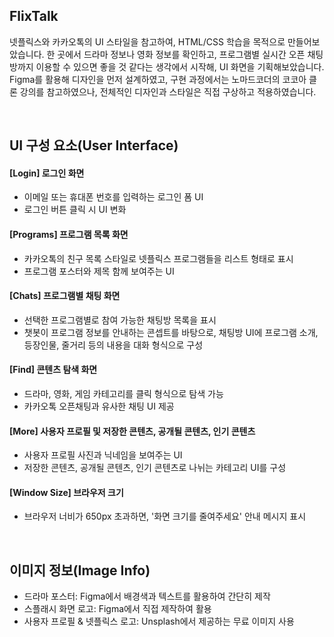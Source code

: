 ## FlixTalk
넷플릭스와 카카오톡의 UI 스타일을 참고하여, HTML/CSS 학습을 목적으로 만들어보았습니다. 한 곳에서 드라마 정보나 영화 정보를 확인하고, 프로그램별 실시간 오픈 채팅방까지 이용할 수 있으면 좋을 것 같다는 생각에서 시작해, UI 화면을 기획해보았습니다. Figma를 활용해 디자인을 먼저 설계하였고, 구현 과정에서는 노마드코더의 코코아 클론 강의를 참고하였으나, 전체적인 디자인과 스타일은 직접 구상하고 적용하였습니다.

<br>

## UI 구성 요소(User Interface)
#### [Login] 로그인 화면
- 이메일 또는 휴대폰 번호를 입력하는 로그인 폼 UI
- 로그인 버튼 클릭 시 UI 변화
  
#### [Programs] 프로그램 목록 화면
- 카카오톡의 친구 목록 스타일로 넷플릭스 프로그램들을 리스트 형태로 표시
- 프로그램 포스터와 제목 함께 보여주는 UI

#### [Chats] 프로그램별 채팅 화면
- 선택한 프로그램별로 참여 가능한 채팅방 목록을 표시
- 챗봇이 프로그램 정보를 안내하는 콘셉트를 바탕으로, 채팅방 UI에 프로그램 소개, 등장인물, 줄거리 등의 내용을 대화 형식으로 구성

#### [Find] 콘텐츠 탐색 화면
- 드라마, 영화, 게임 카테고리를 클릭 형식으로 탐색 가능
- 카카오톡 오픈채팅과 유사한 채팅 UI 제공

#### [More] 사용자 프로필 및 저장한 콘텐츠, 공개될 콘텐츠, 인기 콘텐츠
- 사용자 프로필 사진과 닉네임을 보여주는 UI
- 저장한 콘텐츠, 공개될 콘텐츠, 인기 콘텐츠로 나뉘는 카테고리 UI를 구성

#### [Window Size] 브라우저 크기
- 브라우저 너비가 650px 초과하면, '화면 크기를 줄여주세요' 안내 메시지 표시

<br>

## 이미지 정보(Image Info)
- 드라마 포스터: Figma에서 배경색과 텍스트를 활용하여 간단히 제작
- 스플래시 화면 로고: Figma에서 직접 제작하여 활용
- 사용자 프로필 & 넷플릭스 로고: Unsplash에서 제공하는 무료 이미지 사용
